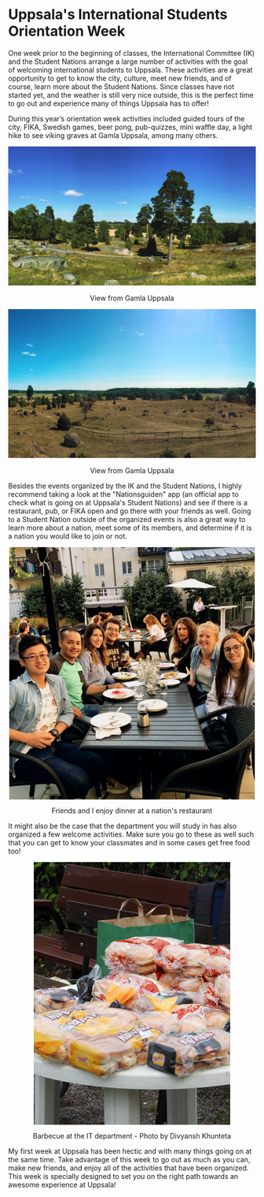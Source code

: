 # Uppsala's International Students Orientation Week

One week prior to the beginning of classes, the International Committee (IK) and the Student Nations arrange a large number of activities with the goal of welcoming international students to Uppsala. These activities are a great opportunity to get to know the city, culture, meet new friends, and of course, learn more about the Student Nations. Since classes have not started yet, and the weather is still very nice outside, this is the perfect time to go out and experience many of things Uppsala has to offer!

During this year’s orientation week activities included guided tours of the city, FIKA, Swedish games, beer pong, pub-quizzes, mini waffle day, a light hike to see viking graves at Gamla Uppsala, among many others.

<p align="center">
  <img alt="View from Gamla Uppsala" src="https://raw.githubusercontent.com/diegocasmo/knowledge/master/blog-posts/life/2017-08-28/gamla-uppsala-1.jpg" width="700"/>
</p>

<p align="center">View from Gamla Uppsala</p>

<p align="center">
  <img alt="View from Gamla Uppsala" src="https://raw.githubusercontent.com/diegocasmo/knowledge/master/blog-posts/life/2017-08-28/gamla-uppsala-2.jpg" width="700"/>
</p>

<p align="center">View from Gamla Uppsala</p>

Besides the events organized by the IK and the Student Nations, I highly recommend taking a look at the "Nationsguiden" app (an official app to check what is going on at Uppsala's Student Nations) and see if there is a restaurant, pub, or FIKA open and go there with your friends as well. Going to a Student Nation outside of the organized events is also a great way to learn more about a nation, meet some of its members, and determine if it is a nation you would like to join or not.

<p align="center">
  <img align="center" src="https://raw.githubusercontent.com/diegocasmo/knowledge/master/blog-posts/life/2017-08-28/friends-and-i-enjoy-dinner.jpg" width="500"/>
</p>

<p align="center">Friends and I enjoy dinner at a nation's restaurant</p>

It might also be the case that the department you will study in has also organized a few welcome activities. Make sure you go to these as well such that you can get to know your classmates and in some cases get free food too!

<p align="center">
  <img align="center" src="https://raw.githubusercontent.com/diegocasmo/knowledge/master/blog-posts/life/2017-08-28/it-barbecue.jpg" width="400"/>
</p>

<p align="center">Barbecue at the IT department - Photo by Divyansh Khunteta</p>

My first week at Uppsala has been hectic and with many things going on at the same time. Take advantage of this week to go out as much as you can, make new friends, and enjoy all of the activities that have been organized. This week is specially designed to set you on the right path towards an awesome experience at Uppsala!

